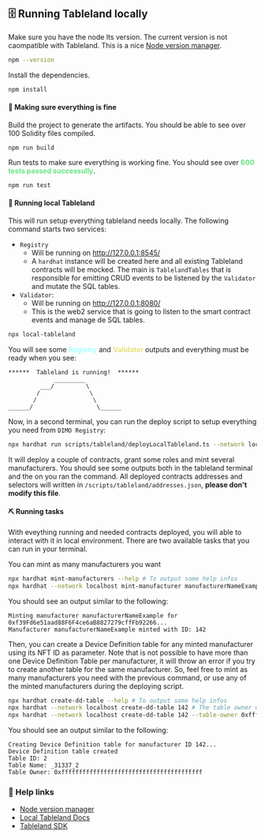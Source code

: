 ## :file_cabinet: Running Tableland locally

Make sure you have the node lts version. The current version is not caompatible with Tableland. This is a nice [Node version manager](https://www.npmjs.com/package/n).
```bash
npm --version
```

Install the dependencies.
```bash
npm install
```

#### :slightly_smiling_face: Making sure everything is fine

Build the project to generate the artifacts. You should be able to see over 100 Solidity files compiled.
```
npm run build
```

Run tests to make sure everything is working fine. You should see over <span style="color:#67e480; font-weight:bold">600 tests passed successully</span>.
```bash
npm run test
```

#### :runner: Running local Tableland

This will run setup everything tableland needs locally. The following command starts two services:
- `Registry`
    - Will be running on http://127.0.0.1:8545/
    - A `hardhat` instance will be created here and all existing Tableland contracts will be mocked. The main is `TablelandTables` that is responsible for emitting CRUD events to be listened by the `Validator` and mutate the SQL tables.
- `Validator`: 
    - Will be running on http://127.0.0.1:8080/
    - This is the web2 service that is going to listen to the smart contract events and manage de SQL tables.

```bash
npx local-tableland
```

You will see some <span style="color:#a4ffff; font-weight:bold">Registry</span> and <span style="color:#e7de79; font-weight:bold">Validator</span> outputs and everything must be ready when you see:
```
******  Tableland is running!  ******
             _________
         ___/         \
        /              \
       /                \
______/                  \______
```

Now, in a second terminal, you can run the deploy script to setup everything you need from `DIMO Registry`:

```bash
npx hardhat run scripts/tableland/deployLocalTableland.ts --network localhost
```

It will deploy a couple of contracts, grant some roles and mint several manufacturers. You should see some outputs both in the tableland terminal and the on you ran the command. All deployed contracts addresses and selectors will written in `/scripts/tableland/addresses.json`, **please don't modify this file**. 

#### :pick: Running tasks

With eveything running and needed contracts deployed, you will able to interact with it in local environment. There are two available tasks that you can run in your terminal.

You can mint as many manufacturers you want

```bash
npx hardhat mint-manufacturers --help # To output some help infos
npx hardhat --network localhost mint-manufacturer manufacturerNameExample
```

You should see an output similar to the following:

```
Minting manufacturer manufacturerNameExample for 0xf39Fd6e51aad88F6F4ce6aB8827279cffFb92266...
Manufacturer manufacturerNameExample minted with ID: 142
```

Then, you can create a Device Definition table for any minted manufacturer using its NFT ID as parameter. Note that is not possible to have more than one Device Definition Table per manufacturer, it will throw an error if you try to create another table for the same manufacturer. So, feel free to mint as many manufacturers you need with the previous command, or use any of the minted manufacturers during the deploying script.

```bash
npx hardhat create-dd-table --help # To output some help infos
npx hardhat --network localhost create-dd-table 142 # The table owner will be the caller
npx hardhat --network localhost create-dd-table 142 --table-owner 0xffffffffffffffffffffffffffffffffffffffff # Specify table owner
```

You should see an output similar to the following:

```
Creating Device Definition table for manufacturer ID 142...
Device Definition table created
Table ID: 2
Table Name: _31337_2
Table Owner: 0xffffffffffffffffffffffffffffffffffffffff
```

### :tipping_hand_person: Help links
- [Node version manager](https://www.npmjs.com/package/n)
- [Local Tableland Docs](https://docs.tableland.xyz/local-tableland/)
- [Tableland SDK](https://docs.tableland.xyz/sdk/)